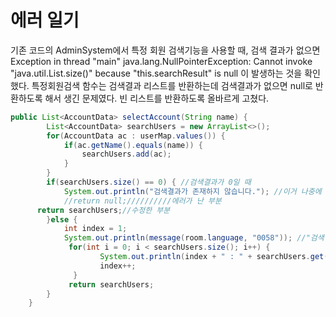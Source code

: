 # 에러 일기  
기존 코드의 AdminSystem에서 특정 회원 검색기능을 사용할 때, 검색 결과가 없으면 Exception in thread "main" java.lang.NullPointerException: Cannot invoke "java.util.List.size()" because "this.searchResult" is null 이 발생하는 것을 확인했다. 특정회원검색 함수는 검색결과 리스트를 반환하는데 검색결과가 없으면 null로 반환하도록 해서 생긴 문제였다. 빈 리스트를 반환하도록 올바르게 고쳤다.
```java
public List<AccountData> selectAccount(String name) {
		List<AccountData> searchUsers = new ArrayList<>();
		for(AccountData ac : userMap.values()) {
			if(ac.getName().equals(name)) {
				searchUsers.add(ac);
			}
		}
		if(searchUsers.size() == 0) { //검색결과가 0일 때
			System.out.println("검색결과가 존재하지 않습니다."); //이거 나중에 returnMessage에 넣기
			//return null;//////////에러가 난 부분
      return searchUsers;//수정한 부분
		}else {
			int index = 1;
			System.out.println(message(room.language, "0058")); //"검색 결과"
			 for(int i = 0; i < searchUsers.size(); i++) {
		            System.out.println(index + " : " + searchUsers.get(i));
		            index++;
		      }
			 return searchUsers;
		}
	}
  ```
